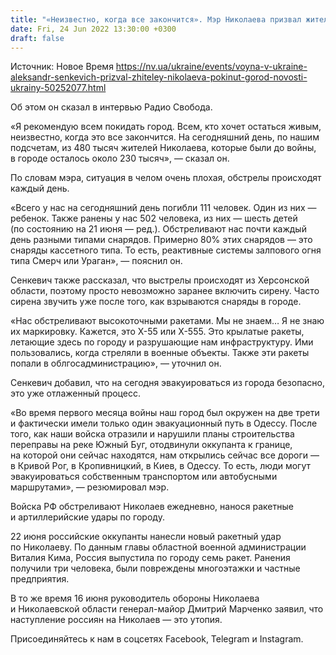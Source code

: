```yaml
---
title: "«Неизвестно, когда все закончится». Мэр Николаева призвал жителей выезжать из города"
date: Fri, 24 Jun 2022 13:30:00 +0300
draft: false
---
```

Источник: Новое Время https://nv.ua/ukraine/events/voyna-v-ukraine-aleksandr-senkevich-prizval-zhiteley-nikolaeva-pokinut-gorod-novosti-ukrainy-50252077.html


 Об этом он сказал в интервью Радио Свобода.

«Я рекомендую всем покидать город. Всем, кто хочет остаться живым, неизвестно, когда это все закончится. На сегодняшний день, по нашим подсчетам, из 480 тысяч жителей Николаева, которые были до войны, в городе осталось около 230 тысяч», — сказал он.

По словам мэра, ситуация в челом очень плохая, обстрелы происходят каждый день.

«Всего у нас на сегодняшний день погибли 111 человек. Один из них — ребенок. Также ранены у нас 502 человека, из них — шесть детей (по состоянию на 21 июня — ред.). Обстреливают нас почти каждый день разными типами снарядов. Примерно 80% этих снарядов — это снаряды кассетного типа. То есть, реактивные системы залпового огня типа Смерч или Ураган», — пояснил он.

Сенкевич также рассказал, что выстрелы происходят из Херсонской области, поэтому просто невозможно заранее включить сирену. Часто сирена звучить уже после того, как взрываются снаряды в городе.

«Нас обстреливают высокоточными ракетами. Мы не знаем… Я не знаю их маркировку. Кажется, это Х-55 или Х-555. Это крылатые ракеты, летающие здесь по городу и разрушающие нам инфраструктуру. Ими пользовались, когда стреляли в военные объекты. Также эти ракеты попали в облгосадминистрацию», — уточнил он.

Сенкевич добавил, что на сегодня эвакуироваться из города безопасно, это уже отлаженный процесс. 

«Во время первого месяца войны наш город был окружен на две трети и фактически имели только один эвакуационный путь в Одессу. После того, как наши войска отразили и нарушили планы строительства переправы на реке Южный Буг, отодвинули оккупанта к границе, на которой они сейчас находятся, нам открылись сейчас все дороги — в Кривой Рог, в Кропивницкий, в Киев, в Одессу. То есть, люди могут эвакуироваться собственным транспортом или автобусными маршрутами», — резюмировал мэр.

Войска РФ обстреливают Николаев ежедневно, нанося ракетные и артиллерийские удары по городу.

22 июня российские оккупанты нанесли новый ракетный удар по Николаеву. По данным главы областной военной администрации Виталия Кима, Россия выпустила по городу семь ракет. Ранения получили три человека, были повреждены многоэтажки и частные предприятия.

 В то же время 16 июня руководитель обороны Николаева и Николаевской области генерал-майор Дмитрий Марченко заявил, что наступление россиян на Николаев — это утопия.

Присоединяйтесь к нам в соцсетях Facebook, Telegram и Instagram.
